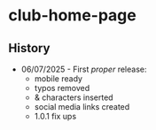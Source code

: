 # club-home-page

## History

- 06/07/2025 - First _proper_ release:
  - mobile ready
  - typos removed
  - & characters inserted
  - social media links created
  - 1.0.1 fix ups 
